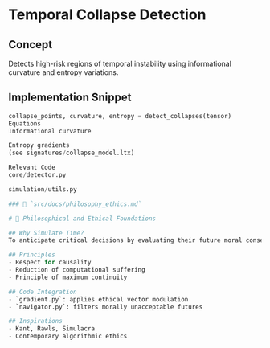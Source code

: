 # Temporal Collapse Detection

## Concept
Detects high-risk regions of temporal instability using informational curvature and entropy variations.

## Implementation Snippet
```python
collapse_points, curvature, entropy = detect_collapses(tensor)
Equations
Informational curvature

Entropy gradients
(see signatures/collapse_model.ltx)

Relevant Code
core/detector.py

simulation/utils.py

### 📁 `src/docs/philosophy_ethics.md`

# 🧠 Philosophical and Ethical Foundations

## Why Simulate Time?
To anticipate critical decisions by evaluating their future moral consequences — a form of ethical foresight.

## Principles
- Respect for causality
- Reduction of computational suffering
- Principle of maximum continuity

## Code Integration
- `gradient.py`: applies ethical vector modulation
- `navigator.py`: filters morally unacceptable futures

## Inspirations
- Kant, Rawls, Simulacra
- Contemporary algorithmic ethics